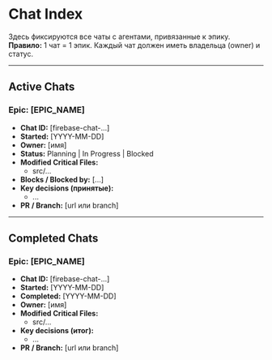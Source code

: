 # Chat Index

Здесь фиксируются все чаты с агентами, привязанные к эпику.  
**Правило:** 1 чат = 1 эпик. Каждый чат должен иметь владельца (owner) и статус.

---

## Active Chats
### Epic: [EPIC_NAME]
- **Chat ID:** [firebase-chat-...]
- **Started:** [YYYY-MM-DD]
- **Owner:** [имя]
- **Status:** Planning | In Progress | Blocked
- **Modified Critical Files:**
  - src/...
- **Blocks / Blocked by:** [...]
- **Key decisions (принятые):**
  - ...
- **PR / Branch:** [url или branch]

---

## Completed Chats
### Epic: [EPIC_NAME]
- **Chat ID:** [firebase-chat-...]
- **Started:** [YYYY-MM-DD]
- **Completed:** [YYYY-MM-DD]
- **Owner:** [имя]
- **Modified Critical Files:**
  - src/...
- **Key decisions (итог):**
  - ...
- **PR / Branch:** [url или branch]
